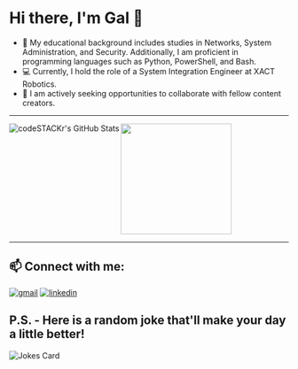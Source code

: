 # Hi there, I'm Gal 👋 

- 📘 My educational background includes studies in Networks, System Administration, and Security. Additionally, I am proficient in     programming languages such as Python, PowerShell, and Bash.
- 💻 Currently, I hold the role of a System Integration Engineer at XACT Robotics.
- 👯 I am actively seeking opportunities to collaborate with fellow content creators.

---

<a href="https://github.com/anuraghazra/github-readme-stats">
  <img align="left" alt="codeSTACKr's GitHub Stats" src="https://github-readme-stats.vercel.app/api?username=ThePinkPanther96&show_icons=true&hide_border=false&title_color=30b9cf&icon_color=8e25da&bg_color=101010&text_color=ffffff&border_color=0c1a25" />
</a>
<a href="https://github.com/anuraghazra/convoychat">
  <img height=200 align="center" src="https://github-readme-stats.vercel.app/api/top-langs?username=ThePinkPanther96&layout=compact&langs_count=8&card_width=320" />
</a>


---
## 📫 Connect with me:

[![gmail](https://img.icons8.com/?size=1x&id=P7UIlhbpWzZm&format=png)](mailto:gal8156@gmail.com)
[![linkedin](https://img.icons8.com/?size=1x&id=xuvGCOXi8Wyg&format=png)][1]


[1]: https://www.linkedin.com/in/gal-rozman/


## P.S. - Here is a random joke that'll make your day a little better!
![Jokes Card](https://readme-jokes.vercel.app/api)

